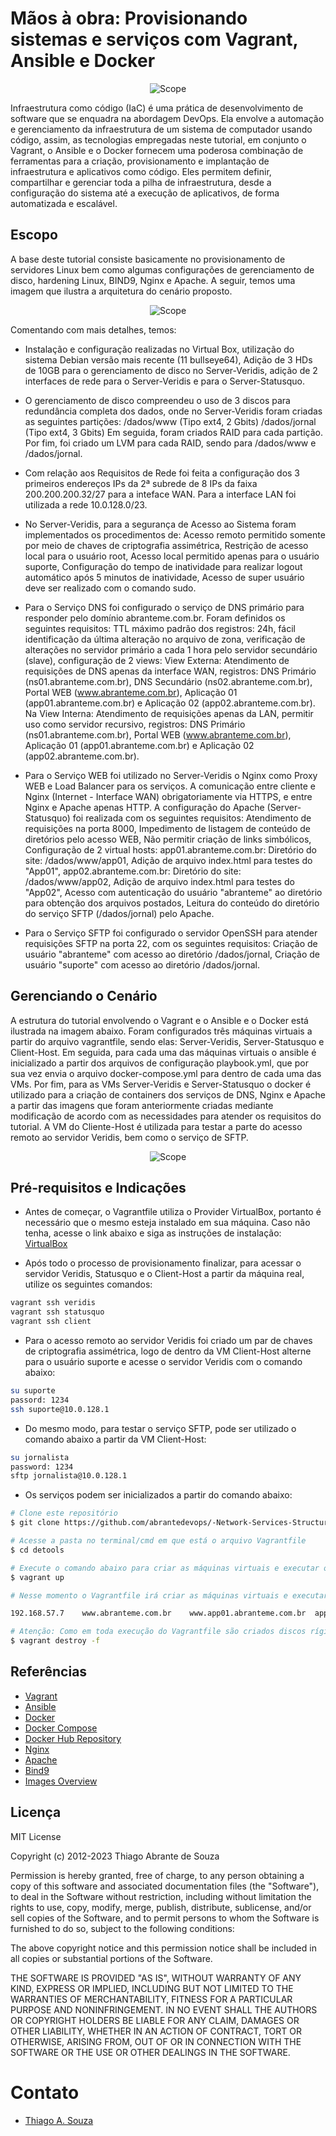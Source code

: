<h1>Mãos à obra: Provisionando sistemas e serviços com Vagrant, Ansible e Docker</h1>

<p align="center"><img src="./img/bellsoft-s-docker-hub-images-overview.webp" alt="Scope" style="max-width:100%"></p>

Infraestrutura como código (IaC) é uma prática de desenvolvimento de software que se enquadra na abordagem DevOps. Ela envolve a automação e gerenciamento da infraestrutura de um sistema de computador usando código, assim, as tecnologias empregadas neste tutorial, em conjunto o Vagrant, o Ansible e o Docker fornecem uma poderosa combinação de ferramentas para a criação, provisionamento e implantação de infraestrutura e aplicativos como código. Eles permitem definir, compartilhar e gerenciar toda a pilha de infraestrutura, desde a configuração do sistema até a execução de aplicativos, de forma automatizada e escalável. 

<h2>Escopo</h2>

A base deste tutorial consiste basicamente no provisionamento de servidores Linux bem como algumas configurações de gerenciamento de disco, hardening Linux, BIND9, Nginx e Apache. A seguir, temos uma imagem que ilustra a arquitetura do cenário proposto.

<p align="center"><img src="./img/scope.drawio.png" alt="Scope" style="max-width:100%"></p>


Comentando com mais detalhes, temos: 
- Instalação e configuração realizadas no Virtual Box, utilização do sistema Debian versão mais recente (11 bullseye64), Adição de 3 HDs de 10GB para o gerenciamento de disco no Server-Veridis, adição de 2 interfaces de rede para o Server-Veridis e para o Server-Statusquo.

- O gerenciamento de disco compreendeu o uso de 3 discos para redundância completa dos dados, onde no Server-Veridis foram criadas as seguintes partições:
/dados/www (Tipo ext4, 2 Gbits)
/dados/jornal (Tipo ext4, 3 Gbits)
Em seguida, foram criados RAID para cada partição. Por fim, foi criado um LVM para cada RAID, sendo para /dados/www e /dados/jornal.

- Com relação aos Requisitos de Rede foi feita a configuração dos 3 primeiros endereços IPs da 2ª subrede de 8 IPs da faixa 200.200.200.32/27 para a inteface WAN. Para a interface LAN foi utilizada a rede 10.0.128.0/23.

- No Server-Veridis, para a segurança de Acesso ao Sistema foram implementados os procedimentos de: Acesso remoto permitido somente por meio de chaves de criptografia assimétrica, Restrição de acesso local para o usuário root, Acesso local permitido apenas para o usuário suporte, Configuração do tempo de inatividade para realizar logout automático após 5 minutos de inatividade, Acesso de super usuário deve ser realizado com o comando sudo.

- Para o Serviço DNS foi configurado o serviço de DNS primário para responder pelo domínio abranteme.com.br. Foram definidos os seguintes requisitos: TTL máximo padrão dos registros: 24h, fácil identificação da última alteração no arquivo de zona, verificação de alterações no servidor primário a cada 1 hora pelo servidor secundário (slave), configuração de 2 views: View Externa: Atendimento de requisições de DNS apenas da interface WAN, registros: DNS Primário (ns01.abranteme.com.br), DNS Secundário (ns02.abranteme.com.br), Portal WEB (www.abranteme.com.br), Aplicação 01 (app01.abranteme.com.br) e Aplicação 02 (app02.abranteme.com.br). Na View Interna: Atendimento de requisições apenas da LAN, permitir uso como servidor recursivo, registros: DNS Primário (ns01.abranteme.com.br), Portal WEB (www.abranteme.com.br), Aplicação 01 (app01.abranteme.com.br) e Aplicação 02 (app02.abranteme.com.br).

- Para o Serviço WEB foi utilizado no Server-Veridis o Nginx como Proxy WEB e Load Balancer para os serviços. A comunicação entre cliente e Nginx (Internet - Interface WAN) obrigatoriamente via HTTPS, e entre Nginx e Apache apenas HTTP. A configuração do Apache (Server-Statusquo) foi realizada com os seguintes requisitos: Atendimento de requisições na porta 8000, Impedimento de listagem de conteúdo de diretórios pelo acesso WEB, Não permitir criação de links simbólicos, Configuração de 2 virtual hosts: app01.abranteme.com.br: Diretório do site: /dados/www/app01, Adição de arquivo index.html para testes do "App01", app02.abranteme.com.br: Diretório do site: /dados/www/app02, Adição de arquivo index.html para testes do "App02", Acesso com autenticação do usuário "abranteme" ao diretório para obtenção dos arquivos postados, Leitura do conteúdo do diretório do serviço SFTP (/dados/jornal) pelo Apache.

- Para o Serviço SFTP foi configurado o servidor OpenSSH para atender requisições SFTP na porta 22, com os seguintes requisitos: Criação de usuário "abranteme" com acesso ao diretório /dados/jornal, Criação de usuário "suporte" com acesso ao diretório /dados/jornal.



<h2>Gerenciando o Cenário</h2>

A estrutura do tutorial envolvendo o Vagrant e o Ansible e o Docker está ilustrada na imagem abaixo. Foram configurados três máquinas virtuais a partir do arquivo vagrantfile, sendo elas: Server-Veridis, Server-Statusquo e Client-Host. Em seguida, para cada uma das máquinas virtuais o ansible é inicializado a partir dos arquivos de configuração playbook.yml, que por sua vez envia o arquivo docker-compose.yml para dentro de cada uma das VMs. Por fim, para as VMs Server-Veridis e Server-Statusquo o docker é utilizado para a criação de containers dos serviços de DNS, Nginx e Apache a partir das imagens que foram anteriormente criadas mediante modificação de acordo com as necessidades para atender os requisitos do tutorial. A VM do Cliente-Host é utilizada para testar a parte do acesso remoto ao servidor Veridis, bem como o serviço de SFTP.

<p align="center"><img src="./img/devops_drawio.png" alt="Scope" style="max-width:100%"></p>

<h2>Pré-requisitos e Indicações</h2>

- Antes de começar, o Vagrantfile utiliza o Provider VirtualBox, portanto é necessário que o mesmo esteja instalado em sua máquina. Caso não tenha, acesse o link abaixo e siga as instruções de instalação: [VirtualBox](https://www.virtualbox.org/wiki/Downloads)

- Após todo o processo de provisionamento finalizar, para acessar o servidor Veridis, Statusquo e o Client-Host a partir da máquina real, utilize os seguintes comandos:

```bash
vagrant ssh veridis
vagrant ssh statusquo
vagrant ssh client
```


- Para o acesso remoto ao servidor Veridis foi criado um par de chaves de criptografia assimétrica, logo de dentro da VM Client-Host alterne para o usuário suporte e acesse o servidor Veridis com o comando abaixo:

```bash
su suporte
passord: 1234
ssh suporte@10.0.128.1
```

- Do mesmo modo, para testar o serviço SFTP, pode ser utilizado o comando abaixo a partir da VM Client-Host:

```bash
su jornalista
password: 1234
sftp jornalista@10.0.128.1
```

- Os serviços podem ser inicializados a partir do comando abaixo:

```bash
# Clone este repositório
$ git clone https://github.com/abrantedevops/-Network-Services-Structure.git

# Acesse a pasta no terminal/cmd em que está o arquivo Vagrantfile
$ cd detools

# Execute o comando abaixo para criar as máquinas virtuais e executar o tutorial
$ vagrant up

# Nesse momento o Vagrantfile irá criar as máquinas virtuais e executar o playbook ansible para a instalação e configuração dos requisitos necessários para a execução do tutorial. Em seguida, o Docker Compose irá criar os containers e executar o tutorial. Para comunicação entre a máquina real e a máquina virtual Veridis foi provisionado uma interface do tipo Host-Only, desse modo, caso queira verificar o desempenho dos servidores DNS, Proxy e WEB, adicione no arquivo hosts da sua máquina real a configuração abaixo. Após isso, acesse os endereços de teste no navegador e verifique os serviços em funcionamento. Usuário e senha para validação em: http://app02.abranteme.com.br/jornal/ é "abranteme" e "abranteme".

192.168.57.7	www.abranteme.com.br	www.app01.abranteme.com.br	app01.abranteme.com.br	www.app02.abranteme.com.br  app02.abranteme.com.br

# Atenção: Como em toda execução do Vagrantfile são criados discos rígidos virtuais (necessários para o gerencimaento de disco), caso o vagrantfile seja executado novamente (vagrant up) com as VMs já criadas, é necessário executar o comando abaixo para destruir as máquinas virtuais e os containers criados anteriormente.
$ vagrant destroy -f

```

<h2>Referências</h2>

- [Vagrant](https://www.vagrantup.com/)
- [Ansible](https://www.ansible.com/)
- [Docker](https://www.docker.com/)
- [Docker Compose](https://docs.docker.com/compose/)
- [Docker Hub Repository](https://hub.docker.com/r/abrantedevops/network_services_structure)
- [Nginx](https://www.nginx.com/)
- [Apache](https://httpd.apache.org/)
- [Bind9](https://www.isc.org/bind/)
- [Images Overview](https://bell-sw.com/blog/bellsoft-s-docker-hub-images-overview/)



<h2>Licença</h2>


MIT License

Copyright (c) 2012-2023 Thiago Abrante de Souza

Permission is hereby granted, free of charge, to any person obtaining
a copy of this software and associated documentation files (the
"Software"), to deal in the Software without restriction, including
without limitation the rights to use, copy, modify, merge, publish,
distribute, sublicense, and/or sell copies of the Software, and to
permit persons to whom the Software is furnished to do so, subject to
the following conditions:

The above copyright notice and this permission notice shall be
included in all copies or substantial portions of the Software.

THE SOFTWARE IS PROVIDED "AS IS", WITHOUT WARRANTY OF ANY KIND,
EXPRESS OR IMPLIED, INCLUDING BUT NOT LIMITED TO THE WARRANTIES OF
MERCHANTABILITY, FITNESS FOR A PARTICULAR PURPOSE AND
NONINFRINGEMENT. IN NO EVENT SHALL THE AUTHORS OR COPYRIGHT HOLDERS BE
LIABLE FOR ANY CLAIM, DAMAGES OR OTHER LIABILITY, WHETHER IN AN ACTION
OF CONTRACT, TORT OR OTHERWISE, ARISING FROM, OUT OF OR IN CONNECTION
WITH THE SOFTWARE OR THE USE OR OTHER DEALINGS IN THE SOFTWARE.

<h1>Contato</h1>


- [Thiago A. Souza](mailto:thiago.abrante@academico.ifpb.edu.br)


















